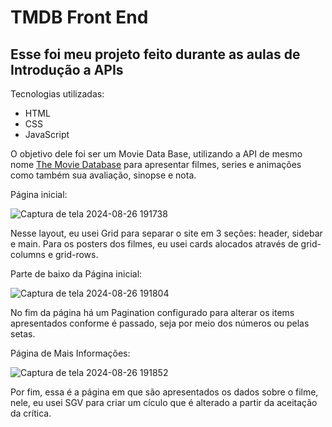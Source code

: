 # TMDB Front End
## Esse foi meu projeto feito durante as aulas de Introdução a APIs


Tecnologias utilizadas:

- HTML
- CSS
- JavaScript


O objetivo dele foi ser um Movie Data Base, utilizando a API de mesmo nome [The Movie Database](https://www.themoviedb.org/?language=pt-BR) para apresentar filmes, series e animações 
como também sua avaliação, sinopse e nota.


Página inicial:


![Captura de tela 2024-08-26 191738](https://github.com/user-attachments/assets/7cca5b03-3ab1-4fa8-bc4f-6069fe63c3ea)


Nesse layout, eu usei Grid para separar o site em 3 seções: header, sidebar e main. Para os posters dos filmes, eu usei cards alocados através de grid-columns e grid-rows.


Parte de baixo da Página inicial:


![Captura de tela 2024-08-26 191804](https://github.com/user-attachments/assets/2b251cf5-d4a0-4522-926d-d0371036e93c)


No fim da página há um Pagination configurado para alterar os items apresentados conforme é passado, seja por meio dos números ou pelas setas.


Página de Mais Informações:


![Captura de tela 2024-08-26 191852](https://github.com/user-attachments/assets/bb5783b4-23ae-418c-8c3d-01ceade5eeaf)


Por fim, essa é a página em que são apresentados os dados sobre o filme, nele, eu usei SGV para criar um cículo que é alterado a partir da aceitação da crítica.


